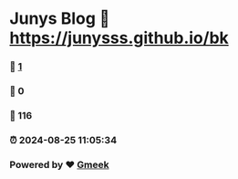 # Junys Blog :link: https://junysss.github.io/bk 
### :page_facing_up: [1](https://junysss.github.io/bk/tag.html) 
### :speech_balloon: 0 
### :hibiscus: 116 
### :alarm_clock: 2024-08-25 11:05:34 
### Powered by :heart: [Gmeek](https://github.com/Meekdai/Gmeek)

